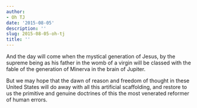 ```yaml
---
author:
- Oh TJ
date: '2015-08-05'
description: ''
slug: 2015-08-05-oh-tj
title: ''
---
```

And the day will come when the mystical generation of Jesus, by the supreme being as his father in the womb of a virgin will be classed with the fable of the generation of Minerva in the brain of Jupiter. 

But we may hope that the dawn of reason and freedom of thought in these United States will do away with all this artificial scaffolding, and restore to us the primitive and genuine doctrines of this the most venerated reformer of human errors.



